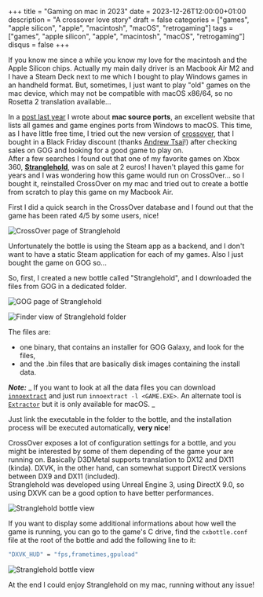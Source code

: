 +++
title = "Gaming on mac in 2023"
date = 2023-12-26T12:00:00+01:00
description = "A crossover love story"
draft = false
categories = ["games", "apple silicon", "apple", "macintosh", "macOS", "retrogaming"]
tags = ["games", "apple silicon", "apple", "macintosh", "macOS", "retrogaming"]
disqus = false
+++

If you know me since a while you know my love for the macintosh and the Apple Silicon chips.
Actually my main daily driver is an Macbook Air M2 and I have a Steam Deck next to me which I bought to play Windows games in an handheld format.
But, sometimes, I just want to play "old" games on the mac device, which may not be compatible with macOS x86/64, so no Rosetta 2 translation available...

In a [post last year](/posts/mac_source_ports) I wrote about **mac source ports**, an excellent website that lists all games and game engines ports from Windows to macOS.
This time, as I have little free time, I tried out the new version of [crossover](https://www.codeweavers.com/crossover), that I bought in a Black Friday discount (thanks [Andrew Tsai](https://www.youtube.com/@Andytizer)!) after checking sales on GOG and looking for a good game to play on.  
After a few searches I found out that one of my favorite games on Xbox 360, [**Stranglehold**](https://en.wikipedia.org/wiki/Stranglehold_(video_game)), was on sale at 2 euros!
I haven't played this game for years and I was wondering how this game would run on CrossOver... so I bought it, reinstalled CrossOver on my mac and tried out to create a bottle from scratch to play this game on my Macbook Air.

First I did a quick search in the CrossOver database and I found out that the game has been rated 4/5 by some users, nice!

![CrossOver page of Stranglehold](/images/stranglehold_gog_3.png)

Unfortunately the bottle is using the Steam app as a backend, and I don't want to have a static Steam application for each of my games.
Also I just bought the game on GOG so...

So, first, I created a new bottle called "Stranglehold", and I downloaded the files from GOG in a dedicated folder.

![GOG page of Stranglehold](/images/stranglehold_gog_1.png)

![Finder view of Stranglehold folder](/images/stranglehold_gog_2.png)

The files are:
* one binary, that contains an installer for GOG Galaxy, and look for the files,
* and the .bin files that are basically disk images containing the install data.

***Note:***
_
If you want to look at all the data files you can download [`innoextract`](https://constexpr.org/innoextract/#download) and just run `innoextract -l <GAME.EXE>`.
An alternate tool is [`Extractor`](https://www.macsourceports.com/utility/extractor) but it is only available for macOS.
_

Just link the executable in the folder to the bottle, and the installation process will be executed automatically, **very nice**!

CrossOver exposes a lot of configuration settings for a bottle, and you might be interested by some of them depending of the game your are running on.
Basically D3DMetal supports translation to DX12 and DX11 (kinda). 
DXVK, in the other hand, can somewhat support DirectX versions between DX9 and DX11 (included).  
Stranglehold was developed using Unreal Engine 3, using DirectX 9.0, so using DXVK can be a good option to have better performances.    

![Stranglehold bottle view](/images/stranglehold_gog_4.png)

If you want to display some additional informations about how well the game is running, you can go to the game's C drive, find the `cxbottle.conf` file at the root of the bottle and add the following line to it:
```bash
"DXVK_HUD" = "fps,frametimes,gpuload"
```

![Stranglehold bottle view](/images/stranglehold_gog_6.png)

At the end I could enjoy Stranglehold on my mac, running without any issue!
